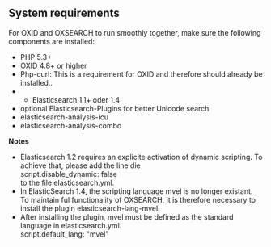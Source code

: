 ## System requirements ##

For OXID and OXSEARCH to run smoothly together, make sure the following components are installed:  

- PHP 5.3+  
- OXID 4.8+ or higher  
- Php-curl: This is a requirement for OXID and therefore should already be installed..  
- 	- Elasticsearch 1.1+ oder 1.4  
- optional Elasticsearch-Plugins for better Unicode search  
- elasticsearch-analysis-icu  
- elasticsearch-analysis-combo  

__Notes__  

- Elasticsearch 1.2 requires an explicite activation of dynamic scripting. To achieve that, please add the line die  
	script.disable_dynamic: false	
to the file elasticsearch.yml.  
- In ElasticSearch 1.4, the scripting language mvel is no longer existant.  
To maintain ful functionality of OXSEARCH, it is therefore necessary to install the plugin elasticsearch-lang-mvel.  
- After installing the plugin, mvel must be defined as the standard language in elasticsearch.yml.  
	script.default_lang: "mvel"	

